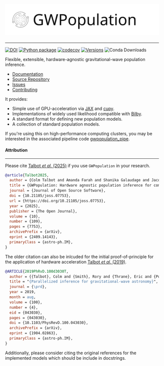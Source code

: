 <h1 align="center">
<img src="https://raw.githubusercontent.com/ColmTalbot/gwpopulation/main/docs/_static/logo-long.svg">
</h1>

------------------------------------------------------------------------------

[![DOI](https://joss.theoj.org/papers/10.21105/joss.07753/status.svg)](https://doi.org/10.21105/joss.07753)
[![Python package](https://github.com/ColmTalbot/gwpopulation/actions/workflows/python-package.yml/badge.svg)](https://github.com/ColmTalbot/gwpopulation/actions/workflows/python-package.yml)
[![codecov](https://codecov.io/gh/ColmTalbot/gwpopulation/branch/master/graph/badge.svg?token=4K4V0HRDMI)](https://codecov.io/gh/ColmTalbot/gwpopulation)
[![Versions](https://img.shields.io/pypi/pyversions/gwpopulation.svg)](https://pypi.org/project/gwpopulation/)
![Conda Downloads](https://img.shields.io/conda/d/conda-forge/gwpopulation)

Flexible, extensible, hardware-agnostic gravitational-wave population inference.

- [Documentation](https://ColmTalbot.github.io/gwpopulation)
- [Source Repository](https://github.com/ColmTalbot/GWPopulation)
- [Issues](https://github.com/ColmTalbot/GWPopulation/issues)
- [Contributing](https://colmtalbot.github.io/gwpopulation/contributing/index.html)

It provides:

- Simple use of GPU-acceleration via [JAX](https://jax.readthedocs.io/en/latest/) and [cupy](https://cupy.dev/).
- Implementations of widely used likelihood compatible with [Bilby](https://docs.ligo.org/lscsoft/bilby).
- A standard format for defining new population models.
- A collection of standard population models.

If you're using this on high-performance computing clusters, you may be interested in the associated pipeline code [gwpopulation_pipe](https://docs.ligo.org/RatesAndPopulations/gwpopulation_pipe/).

#### Attribution

------------------------------------------------------------------------------

Please cite [Talbot _et al._ (2025)](https://doi.org/10.21105/joss.07753) if you use `GWPopulation` in your research.

```bibtex
@article{Talbot2025,
  author = {Colm Talbot and Amanda Farah and Shanika Galaudage and Jacob Golomb and Hui Tong},
  title = {GWPopulation: Hardware agnostic population inference for compact binaries and beyond},
  journal = {Journal of Open Source Software},
  doi = {10.21105/joss.07753},
  url = {https://doi.org/10.21105/joss.07753},
  year = {2025},
  publisher = {The Open Journal},
  volume = {10},
  number = {109},
  pages = {7753},
  archivePrefix = {arXiv},
  eprint = {2409.14143},
  primaryClass = {astro-ph.IM},
}
```

The older citation can also be inlcuded for the initial proof-of-principle for the application of hardware acceleration [Talbot _et al._ (2019)](https://doi.org/10.1103/PhysRevD.100.043030).

```bibtex
@ARTICLE{2019PhRvD.100d3030T,
  author = {{Talbot}, Colm and {Smith}, Rory and {Thrane}, Eric and {Poole}, Gregory B.},
  title = "{Parallelized inference for gravitational-wave astronomy}",
  journal = {\prd},
  year = 2019,
  month = aug,
  volume = {100},
  number = {4},
  eid = {043030},
  pages = {043030},
  doi = {10.1103/PhysRevD.100.043030},
  archivePrefix = {arXiv},
  eprint = {1904.02863},
  primaryClass = {astro-ph.IM},
}
```

Additionally, please consider citing the original references for the implemented models which should be include in docstrings.
